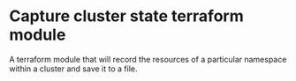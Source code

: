 # Capture cluster state terraform module

A terraform module that will record the resources of a particular namespace
within a cluster and save it to a file.
